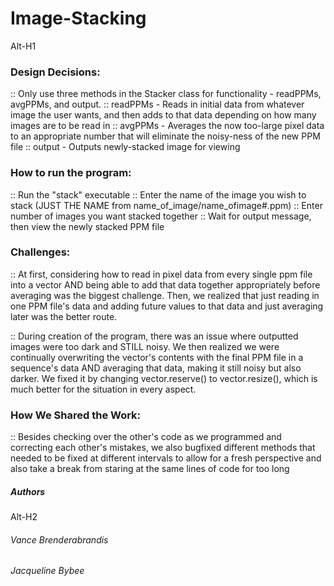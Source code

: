 # Image-Stacking
Alt-H1

### Design Decisions:
:: Only use three methods in the Stacker class for functionality - readPPMs, avgPPMs, and output.
:: readPPMs - Reads in initial data from whatever image the user wants, and then adds to that data depending on how many images are to be read in
:: avgPPMs - Averages the now too-large pixel data to an appropriate number that will eliminate the noisy-ness of the new PPM file
:: output - Outputs newly-stacked image for viewing

### How to run the program:
:: Run the "stack" executable
:: Enter the name of the image you wish to stack (JUST THE NAME from name_of_image/name_ofimage#.ppm)
:: Enter number of images you want stacked together
:: Wait for output message, then view the newly stacked PPM file

### Challenges:
:: At first, considering how to read in pixel data from every single ppm file into a vector AND being able to add that data together appropriately before averaging was the biggest challenge. Then, we realized that just reading in one PPM file's data and adding future values to that data and just averaging later was the better route.

:: During creation of the program, there was an issue where outputted images were too dark and STILL noisy. We then realized we were continually overwriting the vector's contents with the final PPM file in a sequence's data AND averaging that data, making it still noisy but also darker. We fixed it by changing vector.reserve() to vector.resize(), which is much better for the situation in every aspect.

### How We Shared the Work:
:: Besides checking over the other's code as we programmed and correcting each other's mistakes, we also bugfixed different methods that needed to be fixed at different intervals to allow for a fresh perspective and also take a break from staring at the same lines of code for too long

##### Authors
Alt-H2
###### Vance Brenderabrandis
###### Jacqueline Bybee